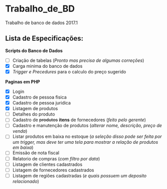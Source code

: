 # Trabalho_de_BD
Trabalho de banco de dados 2017.1

## Lista de Especificações:

**Scripts do Banco de Dados**
- [ ] Criação de tabelas (*Pronto mas precisa de algumas correções*)
- [x] Carga minima do banco de dados
- [x] *Trigger e Precedures* para o calculo do preço sugerido

**Paginas em PHP**
- [x] Login
- [x] Cadastro de pessoa fisica
- [x] Cadastro de pessoa juridica
- [x] Listagem de produtos
- [ ] Detalhes do produto
- [ ] Cadastro de ~~produtos~~ **itens** de fornecedores (*feito pelo gerente*)
- [ ] Cadastro e manutenção de produtos (*alterar nome, descrição, preço de venda*)
- [ ] Listar produtos em baixa no estoque (*a seleção disso pode ser feita por um trigger, mas deve ter uma tela para mostrar a relação de produtos em baixa*)
- [ ] Emissão de nota fiscal
- [ ] Relatorio de compras (*com filtro por data*)
- [ ] Listagem de clientes cadastrados
- [ ] Listagem de fornecedores cadastrados
- [ ] Listagem de regiões cadastradas (*e quais possuem um deposito relacionado*)
